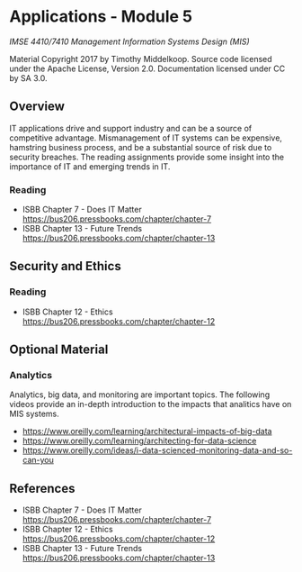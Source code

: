 # Applications - Module 5

*IMSE 4410/7410 Management Information Systems Design (MIS)*

Material Copyright 2017 by Timothy Middelkoop.
Source code licensed under the Apache License, Version 2.0. 
Documentation licensed under CC by SA 3.0.

## Overview

IT applications drive and support industry and can be a source of
competitive advantage.  Mismanagement of IT systems can be expensive,
hamstring business process, and be a substantial source of risk due to
security breaches.  The reading assignments provide some insight into
the importance of IT and emerging trends in IT.

### Reading
* ISBB Chapter 7 - Does IT Matter https://bus206.pressbooks.com/chapter/chapter-7
* ISBB Chapter 13 - Future Trends https://bus206.pressbooks.com/chapter/chapter-13

## Security and Ethics

### Reading
 * ISBB Chapter 12 - Ethics https://bus206.pressbooks.com/chapter/chapter-12

## Optional Material

### Analytics

Analytics, big data, and monitoring are important topics.  The
following videos provide an in-depth introduction to the impacts that
analitics have on MIS systems.

 * https://www.oreilly.com/learning/architectural-impacts-of-big-data
 * https://www.oreilly.com/learning/architecting-for-data-science
 * https://www.oreilly.com/ideas/i-data-scienced-monitoring-data-and-so-can-you

## References
 * ISBB Chapter 7 - Does IT Matter https://bus206.pressbooks.com/chapter/chapter-7
 * ISBB Chapter 12 - Ethics https://bus206.pressbooks.com/chapter/chapter-12
 * ISBB Chapter 13 - Future Trends https://bus206.pressbooks.com/chapter/chapter-13
 
